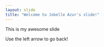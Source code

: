 ```yaml
---
layout: slide
title: "Welcome to Jobelle Azur's slide!"
---
```

This is my awesome slide

Use the left arrow to go back!
